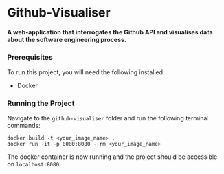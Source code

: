 # Github-Visualiser
#### A web-application that interrogates the Github API and visualises data about the software engineering process.

### Prerequisites
To run this project, you will need the following installed:

- Docker

### Running the Project
Navigate to the `github-visualiser` folder and run the following terminal commands:

```
docker build -t <your_image_name> .
docker run -it -p 8080:8080 --rm <your_image_name>
```
The docker container is now running and the project should be accessible on `localhost:8080`.
